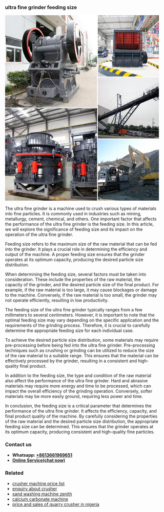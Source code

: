 <h3>ultra fine grinder feeding size</h3><img src='1708498472.jpg' alt=''><p>The ultra fine grinder is a machine used to crush various types of materials into fine particles. It is commonly used in industries such as mining, metallurgy, cement, chemical, and others. One important factor that affects the performance of the ultra fine grinder is the feeding size. In this article, we will explore the significance of feeding size and its impact on the operation of the ultra fine grinder.</p><p>Feeding size refers to the maximum size of the raw material that can be fed into the grinder. It plays a crucial role in determining the efficiency and output of the machine. A proper feeding size ensures that the grinder operates at its optimum capacity, producing the desired particle size distribution.</p><p>When determining the feeding size, several factors must be taken into consideration. These include the properties of the raw material, the capacity of the grinder, and the desired particle size of the final product. For example, if the raw material is too large, it may cause blockages or damage to the machine. Conversely, if the raw material is too small, the grinder may not operate efficiently, resulting in low productivity.</p><p>The feeding size of the ultra fine grinder typically ranges from a few millimeters to several centimeters. However, it is important to note that the optimal feeding size may vary depending on the specific application and the requirements of the grinding process. Therefore, it is crucial to carefully determine the appropriate feeding size for each individual case.</p><p>To achieve the desired particle size distribution, some materials may require pre-processing before being fed into the ultra fine grinder. Pre-processing techniques such as crushing or grinding can be utilized to reduce the size of the raw material to a suitable range. This ensures that the material can be effectively processed by the grinder, resulting in a consistent and high-quality final product.</p><p>In addition to the feeding size, the type and condition of the raw material also affect the performance of the ultra fine grinder. Hard and abrasive materials may require more energy and time to be processed, which can impact the overall efficiency of the grinding operation. Conversely, softer materials may be more easily ground, requiring less power and time.</p><p>In conclusion, the feeding size is a critical parameter that determines the performance of the ultra fine grinder. It affects the efficiency, capacity, and final product quality of the machine. By carefully considering the properties of the raw material and the desired particle size distribution, the appropriate feeding size can be determined. This ensures that the grinder operates at its optimum capacity, producing consistent and high-quality fine particles.</p><h3>Contact us</h3><ul><li><strong>Whatsapp:&nbsp;<a href="https://wa.me/8613661969651">+8613661969651</a></strong></li><li><a href="https://swt.shibang-china.com/?git&amp;zhl&amp;ultra fine grinder feeding size"><strong>Online Service(chat now)</strong></a></li></ul><h3>Related</h3><ul><li><a href='crusher machine price list.md'>crusher machine price list</a></li><li><a href='enquiry about crusher.md'>enquiry about crusher</a></li><li><a href='sand washing machine zenith.md'>sand washing machine zenith</a></li><li><a href='calcium carbonate machine.md'>calcium carbonate machine</a></li><li><a href='price and sales of quarry crusher in nigeria.md'>price and sales of quarry crusher in nigeria</a></li></ul>